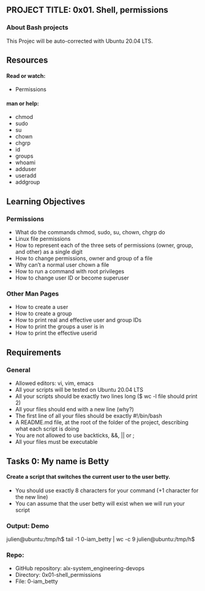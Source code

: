 ## PROJECT TITLE: 0x01. Shell, permissions

### About Bash projects
This Projec will be auto-corrected with Ubuntu 20.04 LTS.

## Resources
#### Read or watch:
- Permissions

#### man or help:
- chmod
- sudo
- su
- chown
- chgrp
- id
- groups
- whoami
- adduser
- useradd
- addgroup

## Learning Objectives
### Permissions
- What do the commands chmod, sudo, su, chown, chgrp do
- Linux file permissions
- How to represent each of the three sets of permissions (owner, group, and other) as a single digit
- How to change permissions, owner and group of a file
- Why can’t a normal user chown a file
- How to run a command with root privileges
- How to change user ID or become superuser

### Other Man Pages
- How to create a user
- How to create a group
- How to print real and effective user and group IDs
- How to print the groups a user is in
- How to print the effective userid

### 

## Requirements

### General

- Allowed editors: vi, vim, emacs
- All your scripts will be tested on Ubuntu 20.04 LTS
- All your scripts should be exactly two lines long ($ wc -l file should print 2)
- All your files should end with a new line (why?)
- The first line of all your files should be exactly #!/bin/bash
- A README.md file, at the root of the folder of the project, describing what each script is doing
- You are not allowed to use backticks, &&, || or ;
- All your files must be executable

## Tasks 0: My name is Betty
#### Create a script that switches the current user to the user betty.

- You should use exactly 8 characters for your command (+1 character for the new line)
- You can assume that the user betty will exist when we will run your script

### Output: Demo
julien@ubuntu:/tmp/h$ tail -1 0-iam_betty | wc -c
9
julien@ubuntu:/tmp/h$

### Repo:

- GitHub repository: alx-system_engineering-devops
- Directory: 0x01-shell_permissions
- File: 0-iam_betty
